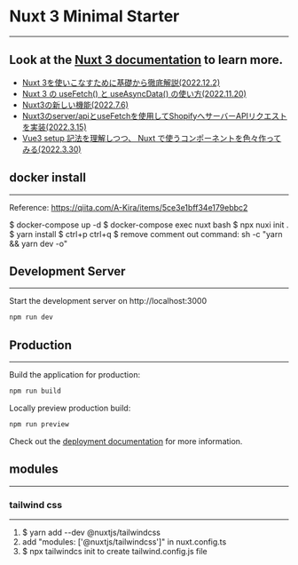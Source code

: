 # Nuxt 3 Minimal Starter
---
Look at the [Nuxt 3 documentation](https://nuxt.com/docs/getting-started/introduction) to learn more.
---

-  [Nuxt 3を使いこなすために基礎から徹底解説(2022.12.2)](https://reffect.co.jp/vue/nuxt3)
-  [Nuxt 3 の useFetch() と useAsyncData() の使い方(2022.11.20)](https://zenn.dev/coedo/articles/cc000738a0f069)
-  [Nuxt3の新しい機能(2022.7.6)](https://zenn.dev/azukiazusa/articles/nuxt3-new-features)
-  [Nuxt3のserver/apiとuseFetchを使用してShopifyへサーバーAPIリクエストを実装(2022.3.15)](https://blog.cloud-acct.com/posts/nuxt3-shopify-server-api-request)
-  [Vue3 setup 記法を理解しつつ、 Nuxt で使うコンポーネントを色々作ってみる(2022.3.30)](https://zenn.dev/mewton/scraps/97941676cb7815)

## docker install
---
Reference: https://qiita.com/A-Kira/items/5ce3e1bff34e179ebbc2

$ docker-compose up -d
$ docker-compose exec nuxt bash
$ npx nuxi init .
$ yarn install
$ ctrl+p ctrl+q
$ remove comment out command: sh -c "yarn && yarn dev -o"

## Development Server
---
Start the development server on http://localhost:3000

```bash
npm run dev
```

## Production
---
Build the application for production:

```bash
npm run build
```

Locally preview production build:

```bash
npm run preview
```

Check out the [deployment documentation](https://nuxt.com/docs/getting-started/deployment) for more information.


## modules
---

### tailwind css
---
1. $ yarn add --dev @nuxtjs/tailwindcss
2. add "modules: ['@nuxtjs/tailwindcss']" in nuxt.config.ts
3. $ npx tailwindcs init to create tailwind.config.js file